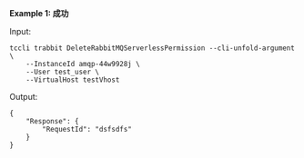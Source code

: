 **Example 1: 成功**



Input: 

```
tccli trabbit DeleteRabbitMQServerlessPermission --cli-unfold-argument  \
    --InstanceId amqp-44w9928j \
    --User test_user \
    --VirtualHost testVhost
```

Output: 
```
{
    "Response": {
        "RequestId": "dsfsdfs"
    }
}
```

